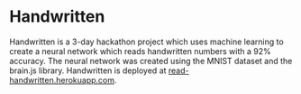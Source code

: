 # Handwritten
Handwritten is a 3-day hackathon project which uses machine learning to create a neural network which reads handwritten numbers with a 92% accuracy. The neural network was created using the MNIST dataset and the brain.js library. Handwritten is deployed at [read-handwritten.herokuapp.com](https://read-handwritten.herokuapp.com).
